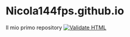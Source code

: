 # Nicola144fps.github.io
Il mio primo repository
[![Validate HTML](https://github.com/Nicola144fps/Nicola144fps.github.io/actions/workflows/html-validate.yml/badge.svg)](https://github.com/Nicola144fps/Nicola144fps.github.io/actions/workflows/html-validate.yml)
